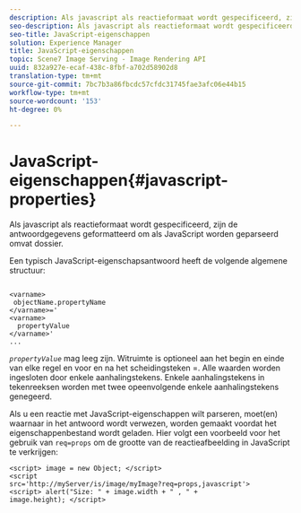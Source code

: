```yaml
---
description: Als javascript als reactieformaat wordt gespecificeerd, zijn de antwoordgegevens geformatteerd om als JavaScript worden geparseerd omvat dossier.
seo-description: Als javascript als reactieformaat wordt gespecificeerd, zijn de antwoordgegevens geformatteerd om als JavaScript worden geparseerd omvat dossier.
seo-title: JavaScript-eigenschappen
solution: Experience Manager
title: JavaScript-eigenschappen
topic: Scene7 Image Serving - Image Rendering API
uuid: 832a927e-ecaf-438c-8fbf-a702d58902d8
translation-type: tm+mt
source-git-commit: 7bc7b3a86fbcdc57cfdc31745fae3afc06e44b15
workflow-type: tm+mt
source-wordcount: '153'
ht-degree: 0%

---
```



# JavaScript-eigenschappen{#javascript-properties}

Als javascript als reactieformaat wordt gespecificeerd, zijn de antwoordgegevens geformatteerd om als JavaScript worden geparseerd omvat dossier.

Een typisch JavaScript-eigenschapsantwoord heeft de volgende algemene structuur:

```
           
<varname> 
 objectName.propertyName 
</varname>=' 
<varname>
  propertyValue 
</varname>' 
...
```

*`propertyValue`* mag leeg zijn. Witruimte is optioneel aan het begin en einde van elke regel en voor en na het scheidingsteken =. Alle waarden worden ingesloten door enkele aanhalingstekens. Enkele aanhalingstekens in tekenreeksen worden met twee opeenvolgende enkele aanhalingstekens genegeerd.

Als u een reactie met JavaScript-eigenschappen wilt parseren, moet(en) waarnaar in het antwoord wordt verwezen, worden gemaakt voordat het eigenschappenbestand wordt geladen. Hier volgt een voorbeeld voor het gebruik van `req=props` om de grootte van de reactieafbeelding in JavaScript te verkrijgen:

```
<script> image = new Object; </script> 
<script 
src='http://myServer/is/image/myImage?req=props,javascript'> 
<script> alert("Size: " + image.width + " , " + 
image.height); </script>
```

